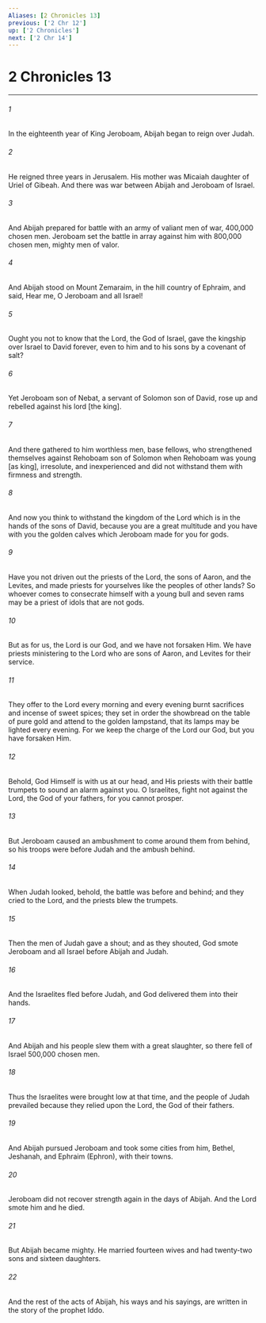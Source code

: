 ```yaml
---
Aliases: [2 Chronicles 13]
previous: ['2 Chr 12']
up: ['2 Chronicles']
next: ['2 Chr 14']
---
```

# 2 Chronicles 13

***


###### 1 


In the eighteenth year of King Jeroboam, Abijah began to reign over Judah. 


###### 2 


He reigned three years in Jerusalem. His mother was Micaiah daughter of Uriel of Gibeah. And there was war between Abijah and Jeroboam of Israel. 


###### 3 


And Abijah prepared for battle with an army of valiant men of war, 400,000 chosen men. Jeroboam set the battle in array against him with 800,000 chosen men, mighty men of valor. 


###### 4 


And Abijah stood on Mount Zemaraim, in the hill country of Ephraim, and said, Hear me, O Jeroboam and all Israel! 


###### 5 


Ought you not to know that the Lord, the God of Israel, gave the kingship over Israel to David forever, even to him and to his sons by a covenant of salt? 


###### 6 


Yet Jeroboam son of Nebat, a servant of Solomon son of David, rose up and rebelled against his lord [the king]. 


###### 7 


And there gathered to him worthless men, base fellows, who strengthened themselves against Rehoboam son of Solomon when Rehoboam was young [as king], irresolute, and inexperienced and did not withstand them with firmness and strength. 


###### 8 


And now you think to withstand the kingdom of the Lord which is in the hands of the sons of David, because you are a great multitude and you have with you the golden calves which Jeroboam made for you for gods. 


###### 9 


Have you not driven out the priests of the Lord, the sons of Aaron, and the Levites, and made priests for yourselves like the peoples of other lands? So whoever comes to consecrate himself with a young bull and seven rams may be a priest of idols that are not gods. 


###### 10 


But as for us, the Lord is our God, and we have not forsaken Him. We have priests ministering to the Lord who are sons of Aaron, and Levites for their service. 


###### 11 


They offer to the Lord every morning and every evening burnt sacrifices and incense of sweet spices; they set in order the showbread on the table of pure gold and attend to the golden lampstand, that its lamps may be lighted every evening. For we keep the charge of the Lord our God, but you have forsaken Him. 


###### 12 


Behold, God Himself is with us at our head, and His priests with their battle trumpets to sound an alarm against you. O Israelites, fight not against the Lord, the God of your fathers, for you cannot prosper. 


###### 13 


But Jeroboam caused an ambushment to come around them from behind, so his troops were before Judah and the ambush behind. 


###### 14 


When Judah looked, behold, the battle was before and behind; and they cried to the Lord, and the priests blew the trumpets. 


###### 15 


Then the men of Judah gave a shout; and as they shouted, God smote Jeroboam and all Israel before Abijah and Judah. 


###### 16 


And the Israelites fled before Judah, and God delivered them into their hands. 


###### 17 


And Abijah and his people slew them with a great slaughter, so there fell of Israel 500,000 chosen men. 


###### 18 


Thus the Israelites were brought low at that time, and the people of Judah prevailed because they relied upon the Lord, the God of their fathers. 


###### 19 


And Abijah pursued Jeroboam and took some cities from him, Bethel, Jeshanah, and Ephraim (Ephron), with their towns. 


###### 20 


Jeroboam did not recover strength again in the days of Abijah. And the Lord smote him and he died. 


###### 21 


But Abijah became mighty. He married fourteen wives and had twenty-two sons and sixteen daughters. 


###### 22 


And the rest of the acts of Abijah, his ways and his sayings, are written in the story of the prophet Iddo.

